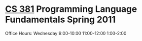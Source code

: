 # [CS 381](http://classes.engr.oregonstate.edu/eecs/spring2011/cs381/) Programming Language Fundamentals Spring 2011

Office Hours: 
Wednesday 9:00-10:00 11:00-12:00 1:00-2:00

